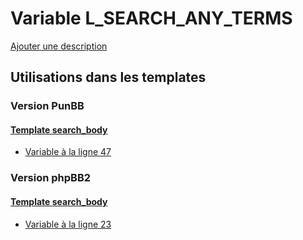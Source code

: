 # Variable L_SEARCH_ANY_TERMS
[Ajouter une description](https://fa-tvars.appspot.com/var/L_SEARCH_ANY_TERMS)

## Utilisations dans les templates

### Version PunBB

#### [Template search_body](punbb/search_body.md#readme)
* [Variable &agrave; la ligne 47](../punbb/search_body.tpl#L47)

### Version phpBB2

#### [Template search_body](subsilver/search_body.md#readme)
* [Variable &agrave; la ligne 23](../subsilver/search_body.tpl#L23)